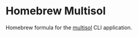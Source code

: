 # Homebrew Multisol

Homebrew formula for the [multisol](https://github.com/paulrberg/multisol) CLI application.
